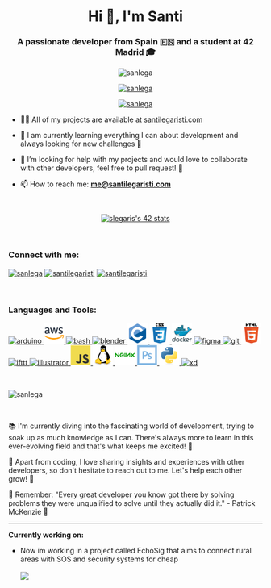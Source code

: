 <h1 align="center">Hi 👋, I'm Santi</h1>
<h3 align="center">A passionate developer from Spain 🇪🇸 and a student at 42 Madrid 🎓</h3>

<p align="center"> <img src="https://komarev.com/ghpvc/?username=sanlega&label=Profile%20views&color=0e75b6&style=flat" alt="sanlega" /> </p>

<p align="center"> <a href="https://github.com/ryo-ma/github-profile-trophy"><img src="https://github-profile-trophy.vercel.app/?username=sanlega" alt="sanlega" /></a> </p>

<p align="center"> <a href="https://twitter.com/sanlega" target="blank"><img src="https://img.shields.io/twitter/follow/sanlega?logo=twitter&style=for-the-badge" alt="sanlega" /></a> </p>

- 👨‍💻 All of my projects are available at [santilegaristi.com](http://santilegaristi.com)

- 📝 I am currently learning everything I can about development and always looking for new challenges 🚀

- 👥 I’m looking for help with my projects and would love to collaborate with other developers, feel free to pull request! 🤝

- 📫 How to reach me: **me@santilegaristi.com**

<br>

<p align="center"><a href="https://github.com/JaeSeoKim/badge42"><img src="https://badge42.vercel.app/api/v2/cle3f3fm900060fjx7kw7tghw/stats?cursusId=21&coalitionId=66" alt="slegaris's 42 stats" /></a></p>

<br>

<h3 align="left">Connect with me:</h3>
<p align="left">
<a href="https://twitter.com/sanlega" target="blank"><img align="center" src="https://raw.githubusercontent.com/rahuldkjain/github-profile-readme-generator/master/src/images/icons/Social/twitter.svg" alt="sanlega" height="30" width="40" /></a>
<a href="https://linkedin.com/in/santilegaristi" target="blank"><img align="center" src="https://raw.githubusercontent.com/rahuldkjain/github-profile-readme-generator/master/src/images/icons/Social/linked-in-alt.svg" alt="santilegaristi" height="30" width="40" /></a>
<a href="https://instagram.com/santilegaristi" target="blank"><img align="center" src="https://raw.githubusercontent.com/rahuldkjain/github-profile-readme-generator/master/src/images/icons/Social/instagram.svg" alt="santilegaristi" height="30" width="40" /></a>
</p>

<br>

<h3 align="left">Languages and Tools:</h3>
<p align="left"> <a href="https://www.arduino.cc/" target="_blank" rel="noreferrer"> <img src="https://cdn.worldvectorlogo.com/logos/arduino-1.svg" alt="arduino" width="40" height="40"/> </a> <a href="https://aws.amazon.com" target="_blank" rel="noreferrer"> <img src="https://raw.githubusercontent.com/devicons/devicon/master/icons/amazonwebservices/amazonwebservices-original-wordmark.svg" alt="aws" width="40" height="40"/> </a> <a href="https://www.gnu.org/software/bash/" target="_blank" rel="noreferrer"> <img src="https://www.vectorlogo.zone/logos/gnu_bash/gnu_bash-icon.svg" alt="bash" width="40" height="40"/> </a> <a href="https://www.blender.org/" target="_blank" rel="noreferrer"> <img src="https://download.blender.org/branding/community/blender_community_badge_white.svg" alt="blender" width="40" height="40"/> </a> <a href="https://www.cprogramming.com/" target="_blank" rel="noreferrer"> <img src="https://raw.githubusercontent.com/devicons/devicon/master/icons/c/c-original.svg" alt="c" width="40" height="40"/> </a> <a href="https://www.w3schools.com/css/" target="_blank" rel="noreferrer"> <img src="https://raw.githubusercontent.com/devicons/devicon/master/icons/css3/css3-original-wordmark.svg" alt="css3" width="40" height="40"/> </a> <a href="https://www.docker.com/" target="_blank" rel="noreferrer"> <img src="https://raw.githubusercontent.com/devicons/devicon/master/icons/docker/docker-original-wordmark.svg" alt="docker" width="40" height="40"/> </a> <a href="https://www.figma.com/" target="_blank" rel="noreferrer"> <img src="https://www.vectorlogo.zone/logos/figma/figma-icon.svg" alt="figma" width="40" height="40"/> </a> <a href="https://git-scm.com/" target="_blank" rel="noreferrer"> <img src="https://www.vectorlogo.zone/logos/git-scm/git-scm-icon.svg" alt="git" width="40" height="40"/> </a> <a href="https://www.w3.org/html/" target="_blank" rel="noreferrer"> <img src="https://raw.githubusercontent.com/devicons/devicon/master/icons/html5/html5-original-wordmark.svg" alt="html5" width="40" height="40"/> </a> <a href="https://ifttt.com/" target="_blank" rel="noreferrer"> <img src="https://www.vectorlogo.zone/logos/ifttt/ifttt-ar21.svg" alt="ifttt" width="40" height="40"/> </a> <a href="https://www.adobe.com/in/products/illustrator.html" target="_blank" rel="noreferrer"> <img src="https://www.vectorlogo.zone/logos/adobe_illustrator/adobe_illustrator-icon.svg" alt="illustrator" width="40" height="40"/> </a> <a href="https://developer.mozilla.org/en-US/docs/Web/JavaScript" target="_blank" rel="noreferrer"> <img src="https://raw.githubusercontent.com/devicons/devicon/master/icons/javascript/javascript-original.svg" alt="javascript" width="40" height="40"/> </a> <a href="https://www.linux.org/" target="_blank" rel="noreferrer"> <img src="https://raw.githubusercontent.com/devicons/devicon/master/icons/linux/linux-original.svg" alt="linux" width="40" height="40"/> </a> <a href="https://www.nginx.com" target="_blank" rel="noreferrer"> <img src="https://raw.githubusercontent.com/devicons/devicon/master/icons/nginx/nginx-original.svg" alt="nginx" width="40" height="40"/> </a> <a href="https://www.photoshop.com/en" target="_blank" rel="noreferrer"> <img src="https://raw.githubusercontent.com/devicons/devicon/master/icons/photoshop/photoshop-line.svg" alt="photoshop" width="40" height="40"/> </a> <a href="https://www.python.org" target="_blank" rel="noreferrer"> <img src="https://raw.githubusercontent.com/devicons/devicon/master/icons/python/python-original.svg" alt="python" width="40" height="40"/> </a> <a href="https://www.adobe.com/products/xd.html" target="_blank" rel="noreferrer"> <img src="https://cdn.worldvectorlogo.com/logos/adobe-xd.svg" alt="xd" width="40" height="40"/> </a> </p>

<br>

<p><img align="center" src="https://github-readme-streak-stats.herokuapp.com/?user=sanlega&" alt="sanlega" /></p>

<br>

📚 I'm currently diving into the fascinating world of development, trying to soak up as much knowledge as I can. There's always more to learn in this ever-evolving field and that's what keeps me excited! 🚀

💼 Apart from coding, I love sharing insights and experiences with other developers, so don't hesitate to reach out to me. Let's help each other grow! 🌱

🏁 Remember: "Every great developer you know got there by solving problems they were unqualified to solve until they actually did it." - Patrick McKenzie 🎯

---

   **Currently working on:**
   - Now im working in a project called EchoSig that aims to connect rural areas with SOS and security systems for cheap
 <br></br>
<a href="https://github.com/sanlega/EchoSig"><img src="https://img.shields.io/badge/Project-EchoSig-green"></a>
